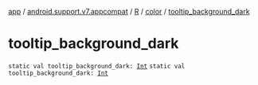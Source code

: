 [app](../../../index.md) / [android.support.v7.appcompat](../../index.md) / [R](../index.md) / [color](index.md) / [tooltip_background_dark](.)

# tooltip_background_dark

`static val tooltip_background_dark: `[`Int`](https://kotlinlang.org/api/latest/jvm/stdlib/kotlin/-int/index.html)
`static val tooltip_background_dark: `[`Int`](https://kotlinlang.org/api/latest/jvm/stdlib/kotlin/-int/index.html)